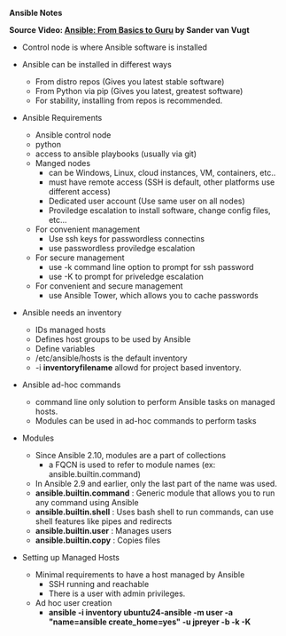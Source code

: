 **Ansible Notes**

**Source Video: [Ansible: From Basics to Guru](https://learning.oreilly.com/videos/ansible-from-basics) by Sander van Vugt** 

* Control node is where Ansible software is installed
* Ansible can be installed in differest ways
    * From distro repos (Gives you latest stable software)
    * From Python via pip (Gives you latest, greatest software)
    * For stability, installing from repos is recommended.
* Ansible Requirements
    * Ansible control node
    * python
    * access to ansible playbooks (usually via git)
    * Manged nodes
        * can be Windows, Linux, cloud instances, VM, containers, etc..
        * must have remote access (SSH is default, other platforms use different access)
        * Dedicated user account (Use same user on all nodes)
        * Proviledge escalation to install software, change config files, etc...
    * For convenient management
        * Use ssh keys for passwordless connectins
        * use passwordless proviledge escalation
    * For secure management
        * use -k command line option to prompt for ssh password
        * use -K to prompt for priveledge escalation
    * For convenient and secure management
        * use Ansible Tower, which allows you to cache passwords

* Ansible needs an inventory
    * IDs managed hosts
    * Defines host groups to be used by Ansible
    * Define variables
    * /etc/ansible/hosts is the default inventory
    * -i **inventoryfilename** allowd for project based inventory.

* Ansible ad-hoc commands
    * command line only solution to perform Ansible tasks on managed hosts.
    * Modules can be used in ad-hoc commands to perform tasks

* Modules
    * Since Ansible 2.10, modules are a part of collections
        * a FQCN is used to refer to module names (ex: ansible.builtin.command)
    * In Ansible 2.9 and earlier, only the last part of the name was used.
    * **ansible.builtin.command** : Generic module that allows you to run any command using Ansible
    * **ansible.builtin.shell** : Uses bash shell to run commands, can use shell features like pipes and redirects
    * **ansible.builtin.user** : Manages users
    * **ansible.builtin.copy** : Copies files

* Setting up Managed Hosts
    * Minimal requirements to have a host managed by Ansible
        * SSH running and reachable
        * There is a user with admin privileges.
    * Ad hoc user creation
        * **ansible -i inventory ubuntu24-ansible -m user -a "name=ansible create_home=yes" -u jpreyer -b -k -K**




